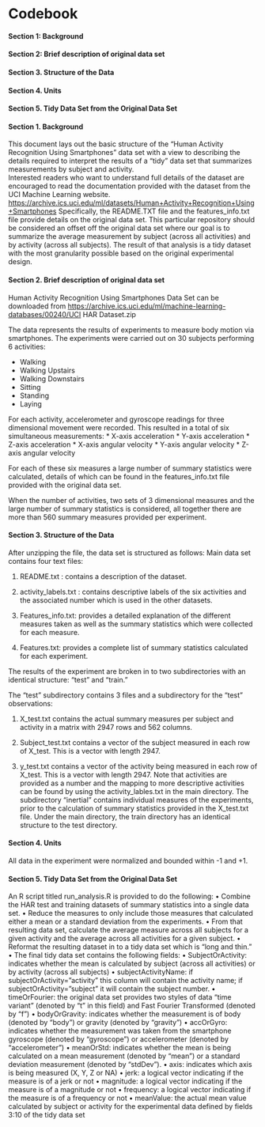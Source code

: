 # Codebook
#### Section 1: Background
#### Section 2: Brief description of original data set
#### Section 3. Structure of the Data
#### Section 4. Units
#### Section 5. Tidy Data Set from the Original Data Set

#### Section 1. Background
This document lays out the basic structure of the “Human Activity Recognition Using Smartphones” data set with a view to describing the details required to interpret the results of a “tidy” data set that summarizes measurements by subject and activity.  
Interested readers who want to understand full details of the dataset are encouraged to read the documentation provided with the dataset from the UCI Machine Learning website. 
https://archive.ics.uci.edu/ml/datasets/Human+Activity+Recognition+Using+Smartphones
Specifically, the README.TXT file and the features_info.txt file provide details on the original data set.
This particular repository should be considered an offset off the original data set where our goal is to summarize the average measurement by subject (across all activities) and by activity (across all subjects).  The result of that analysis is a tidy dataset with the most granularity possible based on the original experimental design.  

#### Section 2. Brief description of original data set
Human Activity Recognition Using Smartphones Data Set can be downloaded from https://archive.ics.uci.edu/ml/machine-learning-databases/00240/UCI HAR Dataset.zip

The data represents the results of experiments to measure body motion via smartphones.  The experiments were carried out on 30 subjects performing 6 activities:
* Walking
* Walking Upstairs
* Walking Downstairs
* Sitting
* Standing
* Laying

For each activity, accelerometer and gyroscope readings for three dimensional movement were recorded.  This resulted in a total of six simultaneous measurements: * X-axis acceleration * Y-axis acceleration * Z-axis acceleration * X-axis angular velocity * Y-axis angular velocity * Z-axis angular velocity

For each of these six measures a large number of summary statistics were calculated, details of which can be found in the features_info.txt file provided with the original data set.

When the number of activities, two sets of 3 dimensional measures and the large number of summary statistics is considered, all together there are more than 560 summary measures provided per experiment.

#### Section 3. Structure of the Data
After unzipping the file, the data set is structured as follows:
Main data set contains four text files:	 
1. README.txt : contains a description of the dataset.

2. activity_labels.txt : contains descriptive labels of the six activities and the associated number which is used in the other datasets.

3. Features_info.txt: provides a detailed explanation of the different measures taken as well as the summary statistics which were collected for each measure.

4. Features.txt: provides a complete list of summary statistics calculated for each experiment.

The results of the experiment are broken in to two subdirectories with an identical structure: “test” and “train.”

The “test” subdirectory contains 3 files and a subdirectory for the “test” observations:

1. X_test.txt contains the actual summary measures per subject and activity in a matrix with 2947 rows and 562 columns.

2. Subject_test.txt contains a vector of the subject measured in each row of X_test.  This is a vector with  length 2947.

3. y_test.txt contains a vector of the activity being measured in each row of X_test.  This is a vector with  length 2947.  Note that activities are provided as a number and the mapping to more descriptive activities can be found by using the activity_lables.txt in the main directory.
The subdirectory “inertial” contains individual measures of the experiments, prior to the calculation of summary statistics provided in the X_test.txt file.
Under the main directory, the train directory has an identical structure to the test directory.

#### Section 4. Units
All data in the experiment were normalized and bounded within -1 and +1.

#### Section 5. Tidy Data Set from the Original Data Set
An R script titled run_analysis.R is provided to do the following:
	•	Combine the HAR test and training datasets of summary statistics into a single data set.
	•	Reduce the measures to only include those measures that calculated either a mean or a standard deviation from the experiments.
	•	From that resulting data set, calculate the average measure across all subjects for a given activity and the average across all activities for a given subject.
	•	Reformat the resulting dataset in to a tidy data set which is “long and thin.”
	•	The final tidy data set contains the following fields:
	•	SubjectOrActivity: indicates whether the mean is calculated by subject (across all activities) or by activity (across all subjects)
	•	subjectActivityName: if subjectOrActivity=”activity” this column will contain the activity name; if subjectOrActivity=”subject” it will contain the subject number.
	•	timeOrFourier: the original data set provides two styles of data “time variant” (denoted by “t” in this field) and Fast Fourier Transformed (denoted by “f”)
	•	bodyOrGravity: indicates whether the measurement is of body (denoted by “body”) or gravity (denoted by “gravity”)
	•	accOrGyro: indicates whether the measurement was taken from the smartphone gyroscope (denoted by “gyroscope”) or accelerometer (denoted by “accelerometer”)
	•	meanOrStd: indicates whether the mean is being calculated on a mean measurement (denoted by “mean”) or a standard deviation measurement (denoted by “stdDev”).
	•	axis: indicates which axis is being measured (X, Y, Z or NA)
	•	jerk: a logical vector indicating if the measure is of a jerk or not
	•	magnitude: a logical vector indicating if the measure is of a magnitude or not
	•	frequency: a logical vector indicating if the measure is of a frequency or not
	•	meanValue: the actual mean value calculated by subject or activity for the experimental data defined by fields 3:10 of the tidy data set


